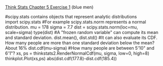[Think Stats Chapter 5 Exercise 1](http://greenteapress.com/thinkstats2/html/thinkstats2006.html#toc50) (blue men)

#scipy.stats contains objects that represent analytic distributions  
import scipy.stats
#For example scipy.stats.norm represents a normal distribution.
mu = 178
sigma = 7.7
dist = scipy.stats.norm(loc=mu, scale=sigma)
type(dist)
#A "frozen random variable" can compute its mean and standard deviation.
dist.mean(), dist.std()
#It can also evaluate its CDF. How many people are more than one standard deviation below the mean? About 16%
dist.cdf(mu-sigma)
#How many people are between 5'10" and 6'1"?
xs, ps = thinkstats2.RenderNormalCdf(mu, sigma, low=0, high=8)
thinkplot.Plot(xs,ps)
abs(dist.cdf(177.8)-dist.cdf(185.4))
